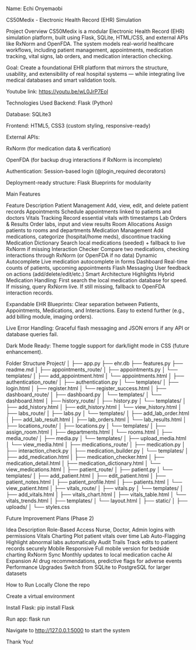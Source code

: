Name: Echi Onyemaobi

CS50Medix - Electronic Health Record (EHR) Simulation


Project Overview
CS50Medix is a modular Electronic Health Record (EHR) simulation platform, built using Flask, SQLite, HTML/CSS, and external APIs like RxNorm and OpenFDA.
The system models real-world healthcare workflows, including patient management, appointments, medication tracking, vital signs, lab orders, and medication interaction checking.

Goal:
Create a foundational EHR platform that mirrors the structure, usability, and extensibility of real hospital systems — while integrating live medical databases and smart validation tools.

Youtube link: https://youtu.be/wL0JrP7Eol

Technologies Used
Backend: Flask (Python)

Database: SQLite3

Frontend: HTML5, CSS3 (custom styling, responsive-ready)

External APIs:

RxNorm (for medication data & verification)

OpenFDA (for backup drug interactions if RxNorm is incomplete)

Authentication: Session-based login (@login_required decorators)

Deployment-ready structure: Flask Blueprints for modularity


Main Features

Feature	Description
        Patient Management	Add, view, edit, and delete patient records
        Appointments	Schedule appointments linked to patients and doctors
        Vitals Tracking	Record essential vitals with timestamps
        Lab Orders & Results	Order labs, input and view results
        Room Allocations	Assign patients to rooms and departments
        Medication Management	Add medications, categorize (hospital/home meds), discontinue tracking
        Medication Dictionary	Search local medications (seeded) + fallback to live RxNorm if missing
        Interaction Checker	Compare two medications, checking interactions through RxNorm (or OpenFDA if no data)
        Dynamic Autocomplete	Live medication autocomplete in forms
        Dashboard	Real-time counts of patients, upcoming appointments
        Flash Messaging	User feedback on actions (add/delete/edit/etc.)
Smart Architecture Highlights
Hybrid Medication Handling:
First search the local medication database for speed. If missing, query RxNorm live. If still missing, fallback to OpenFDA interaction records.

Expandable EHR Blueprints:
Clear separation between Patients, Appointments, Medications, and Interactions. Easy to extend further (e.g., add billing module, imaging orders).

Live Error Handling:
Graceful flash messaging and JSON errors if any API or database queries fail.

Dark Mode Ready:
Theme toggle support for dark/light mode in CSS (future enhancement).

Folder Structure
Project/
│
├── app.py
├── ehr.db
├── features.py
├── readme.md
│
├── appointments_route/
│   ├── appointments.py
│   └── templates/
│       ├── add_appointment.html
│       └── appointments.html
│
├── authentication_route/
│   ├── authentication.py
│   └── templates/
│       ├── login.html
│       ├── register.html
│       └── register_success.html
│
├── dashboard_route/
│   ├── dashboard.py
│   └── templates/
│       └── dashboard.html
│
├── history_route/
│   ├── history.py
│   └── templates/
│       ├── add_history.html
│       ├── edit_history.html
│       └── view_history.html
│
├── labs_route/
│   ├── labs.py
│   └── templates/
│       ├── add_lab_order.html
│       ├── add_lab_result.html
│       ├── lab_orders.html
│       └── lab_results.html
│
├── locations_route/
│   ├── locations.py
│   └── templates/
│       ├── assign_room.html
│       ├── departments.html
│       └── rooms.html
│
├── media_route/
│   ├── media.py
│   └── templates/
│       ├── upload_media.html
│       └── view_media.html
│
├── medications_route/
│   ├── medication.py
│   ├── interaction_check.py
│   ├── medication_builder.py
│   └── templates/
│       ├── add_medication.html
│       ├── medication_checker.html
│       ├── medication_detail.html
│       ├── medication_dictionary.html
│       └── view_medications.html
│
├── patient_route/
│   ├── patient.py
│   └── templates/
│       ├── add_patient.html
│       ├── edit_patient.html
│       ├── patient_notes.html
│       ├── patient_profile.html
│       ├── patients.html
│       └── view_patient.html
│
├── vitals_route/
│   ├── vitals.py
│   └── templates/
│       ├── add_vitals.html
│       ├── vitals_chart.html
│       ├── vitals_table.html
│       └── vitals_trends.html
│
├── templates/
│   └── layout.html
│
├── static/
│   ├── uploads/
│   └── styles.css

Future Improvement Plans (Phase 2)

Idea	Description
Role-Based Access	Nurse, Doctor, Admin logins with permissions
Vitals Charting	Plot patient vitals over time
Lab Auto-Flagging	Highlight abnormal labs automatically
Audit Trails	Track edits to patient records securely
Mobile Responsive	Full mobile version for bedside charting
RxNorm Sync	Monthly updates to local medication cache
AI Expansion	AI drug recommendations, predictive flags for adverse events
Performance Upgrades	Switch from SQLite to PostgreSQL for larger datasets

How to Run Locally
Clone the repo

Create a virtual environment

Install Flask: pip install Flask

Run app: flask run

Navigate to http://127.0.0.1:5000 to start the system

Thank You!

